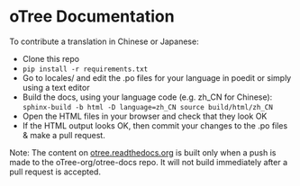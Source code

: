 # oTree Documentation

To contribute a translation in Chinese or Japanese:

-   Clone this repo
-   `pip install -r requirements.txt`
-   Go to locales/ and edit the .po files for your language in poedit or simply using a text editor
-   Build the docs, using your language code (e.g. zh_CN for Chinese): `sphinx-build -b html -D language=zh_CN source build/html/zh_CN`    
-   Open the HTML files in your browser and check that they look OK
-   If the HTML output looks OK, then commit your changes to the .po files & make a pull request.

Note: The content on [otree.readthedocs.org](http://otree.readthedocs.io/en/latest/index.html)
is built only when a push is made to the oTree-org/otree-docs repo.
It will not build immediately after a pull request is accepted.